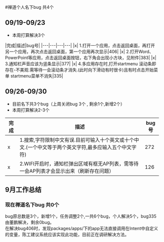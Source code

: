 #禅道个人名下bug 共4个 
## 09/19-09/23
- 本周打算解决3个

|完成|描述|bug号|
|---|---|---|---|
|x| 1.打开一个应用，点击返回桌面，再打开另一个应用，再次点击返回桌面，第一个应用再次显示|406|
|x| 2.打开Word、PowerPoint等应用，点击返回桌面按钮，右下角会出现小方块，见附件|383|
|x| 3.通知栏声音应该为竖条显示|377|
|x| 4.多应用存在时,打开startmenu 滚动条即存在-不美观.需等待一会滚动条才消失.(此时向下滑动有时很卡)且有时点击开始菜单 startmenu菜单不消失|335|


## 09/26-09/30 
- 目前名下共3个bug（上周关闭bug 3个 , 剩余1个,新增2个）
- 本周打算解决2-3个


|完成|描述|bug号|
|---|---|---|
|x| 1.搜索,字符限制中文有误.目前可输入十个英文或十个中文.(一个中文等于两个英文字符,最多应输入五个中文字符)|272|
|x| 2.WIFI开启时，通知栏弹出区域有框无AP列表，需等待一会AP列表才会显示出来（刷新存在问题）|126|


## 9月工作总结
### 现在禅道名下bug  共0个

bug原总数是3个，新增1个，任务调整2个,一共6个bug，个人解决5个，bug335由董鹏解决，剩余0bug。<br>
在解决bug406时，发现packages/apps/下的app无法直接调用在Intent中自定义的变量，陈工建议系统应该实现此功能，目前正在调研解决方法。<br>
